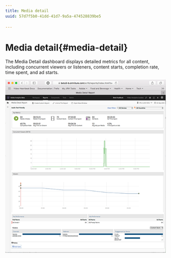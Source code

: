 ```yaml
---
title: Media detail
uuid: 57d7f5b0-41dd-41d7-9a5a-474528839be5

---
```


# Media detail{#media-detail}

The Media Detail dashboard displays detailed metrics for all content, including concurrent viewers or listeners, content starts, completion rate, time spent, and ad starts.

![](assets/media_detail.png)

